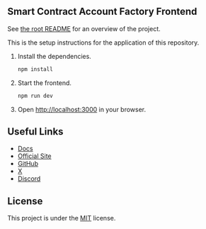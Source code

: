 ## Smart Contract Account Factory Frontend

See [the root README](../README.md) for an overview of the project.

This is the setup instructions for the application of this repository.

1. Install the dependencies.

   ```bash
   npm install
   ```

2. Start the frontend.

   ```bash
   npm run dev
   ```

3. Open [http://localhost:3000](http://localhost:3000) in your browser.

## Useful Links

- [Docs](https://docs.abs.xyz/)
- [Official Site](https://abs.xyz/)
- [GitHub](https://github.com/Abstract-Foundation)
- [X](https://x.com/AbstractChain)
- [Discord](https://discord.com/invite/abstractchain)

## License

This project is under the [MIT](./LICENSE) license.
